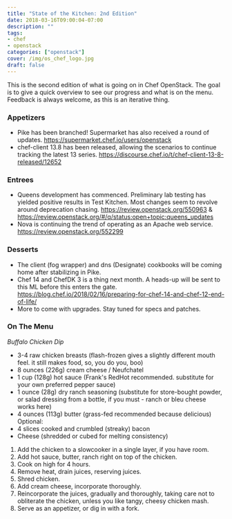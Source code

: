 ```yaml
---
title: "State of the Kitchen: 2nd Edition"
date: 2018-03-16T09:00:04-07:00
description: ""
tags:
- chef
- openstack
categories: ["openstack"]
cover: /img/os_chef_logo.jpg
draft: false
---
```

This is the second edition of what is going on in Chef OpenStack. The
goal is to give a quick overview to see our progress and what is on
the menu. Feedback is always welcome, as this is an iterative thing.<!--more-->

### Appetizers
* Pike has been branched! Supermarket has also received a round of
updates. https://supermarket.chef.io/users/openstack
* chef-client 13.8 has been released, allowing the scenarios to
continue tracking the latest 13 series.
https://discourse.chef.io/t/chef-client-13-8-released/12652

### Entrees
* Queens development has commenced. Preliminary lab testing has
yielded positive results in Test Kitchen. Most changes seem to revolve
around deprecation chasing. https://review.openstack.org/550963 &
https://review.openstack.org/#/q/status:open+topic:queens_updates
* Nova is continuing the trend of operating as an Apache web service.
https://review.openstack.org/552299

### Desserts
* The client (fog wrapper) and dns (Designate) cookbooks will be
coming home after stabilizing in Pike.
* Chef 14 and ChefDK 3 is a thing next month. A heads-up will be sent
to this ML before this enters the gate.
https://blog.chef.io/2018/02/16/preparing-for-chef-14-and-chef-12-end-of-life/
* More to come with upgrades. Stay tuned for specs and patches.

### On The Menu
*Buffalo Chicken Dip*
* 3-4 raw chicken breasts (flash-frozen gives a slightly different
mouth feel. it still makes food, so, you do you, boo)
* 8 ounces (226g) cream cheese / Neufchatel
* 1 cup (128g) hot sauce (Frank's RedHot recommended. substitute for
your own preferred pepper sauce)
* 1 ounce (28g) dry ranch seasoning (substitute for store-bought
powder, or salad dressing from a bottle, if you must - ranch or bleu
cheese works here)
* 4 ounces (113g) butter (grass-fed recommended because delicious)
Optional:
* 4 slices cooked and crumbled (streaky) bacon
* Cheese (shredded or cubed for melting consistency)

1. Add the chicken to a slowcooker in a single layer, if you have room.
1. Add hot sauce, butter, ranch right on top of the chicken.
1. Cook on high for 4 hours.
1. Remove heat, drain juices, reserving juices.
1. Shred chicken.
1. Add cream cheese, incorporate thoroughly.
1. Reincorporate the juices, gradually and thoroughly, taking care not
   to obliterate the chicken, unless you like tangy, cheesy chicken
   mash.
1. Serve as an appetizer, or dig in with a fork.
